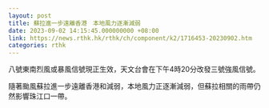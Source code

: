 ```yaml
---
layout: post
title: 蘇拉進一步遠離香港　本地風力逐漸減弱
date: 2023-09-02 14:15:45.000000000 +08:00
link: https://news.rthk.hk/rthk/ch/component/k2/1716453-20230902.htm
categories: rthk
---
```


八號東南烈風或暴風信號現正生效，天文台會在下午4時20分改發三號強風信號。

隨著颱風蘇拉進一步遠離香港和減弱，本地風力正逐漸減弱，但蘇拉相關的雨帶仍然影響珠江口一帶。
